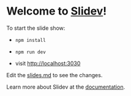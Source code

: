 # Welcome to [Slidev](https://github.com/slidevjs/slidev)!

To start the slide show:

- `npm install`
- `npm run dev`

- visit <http://localhost:3030>

Edit the [slides.md](./slides.md) to see the changes.

Learn more about Slidev at the [documentation](https://sli.dev/).
